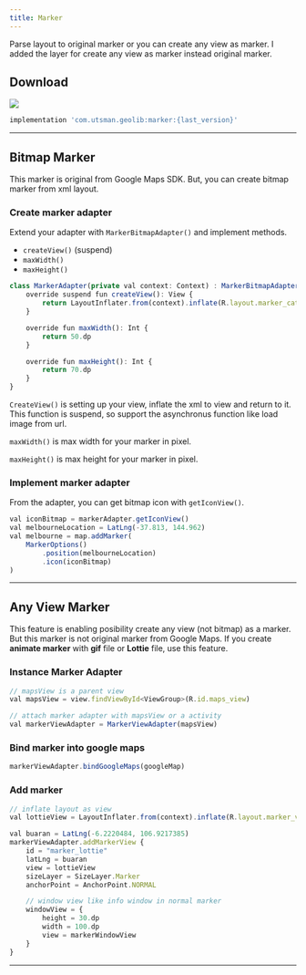 ```yaml
---
title: Marker
---
```


Parse layout to original marker or you can create any view as marker. I added the layer for create any view as marker instead original marker.

## Download

![](https://artifactory-badge.herokuapp.com/artifactory?url=https://utsmannn.jfrog.io/artifactory/android/com/utsman/geolib/location/)

```jsx
implementation 'com.utsman.geolib:marker:{last_version}'
```

---

## Bitmap Marker

This marker is original from Google Maps SDK. But, you can create bitmap marker from xml layout.

### Create marker adapter

Extend your adapter with `MarkerBitmapAdapter()` and implement methods.

- `createView()` (suspend)
- `maxWidth()`
- `maxHeight()`

```jsx
class MarkerAdapter(private val context: Context) : MarkerBitmapAdapter() {
    override suspend fun createView(): View {
        return LayoutInflater.from(context).inflate(R.layout.marker_cat, null)
    }

    override fun maxWidth(): Int {
        return 50.dp
    }

    override fun maxHeight(): Int {
        return 70.dp
    }
}
```

`CreateView()` is setting up your view, inflate the xml to view and return to it. This function is suspend, so support the asynchronus function like load image from url.

`maxWidth()` is max width for your marker in pixel.

`maxHeight()` is max height for your marker in pixel.

### Implement marker adapter

From the adapter, you can get bitmap icon with `getIconView()`.

```jsx
val iconBitmap = markerAdapter.getIconView()
val melbourneLocation = LatLng(-37.813, 144.962)
val melbourne = map.addMarker(
    MarkerOptions()
        .position(melbourneLocation)
        .icon(iconBitmap)
)
```

---

## Any View Marker

This feature is enabling posibility create any view (not bitmap) as a marker. But this marker is not original marker from Google Maps. If you create **animate marker** with **gif** file or **Lottie** file, use this feature.

### Instance Marker Adapter
```jsx
// mapsView is a parent view
val mapsView = view.findViewById<ViewGroup>(R.id.maps_view)

// attach marker adapter with mapsView or a activity
val markerViewAdapter = MarkerViewAdapter(mapsView)
```

### Bind marker into google maps
```jsx
markerViewAdapter.bindGoogleMaps(googleMap)
```


### Add marker
```jsx
// inflate layout as view
val lottieView = LayoutInflater.from(context).inflate(R.layout.marker_view, null)

val buaran = LatLng(-6.2220484, 106.9217385)
markerViewAdapter.addMarkerView {
    id = "marker_lottie"
    latLng = buaran
    view = lottieView
    sizeLayer = SizeLayer.Marker
    anchorPoint = AnchorPoint.NORMAL

    // window view like info window in normal marker
    windowView = {
        height = 30.dp
        width = 100.dp
        view = markerWindowView
    }
}
```

---
